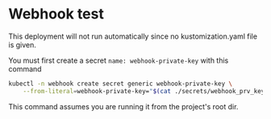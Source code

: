 # Webhook test

This deployment will not run automatically since no kustomization.yaml
file is given.

You must first create a secret `name: webhook-private-key`
with this command

```bash
kubectl -n webhook create secret generic webhook-private-key \
    --from-literal=webhook-private-key="$(cat ./secrets/webhook_prv_key)"
```

This command assumes you are running it from the project's root dir.
